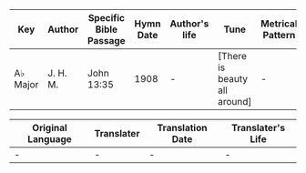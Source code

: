 Key | Author   | Specific Bible Passage     |Hymn Date |Author's life |Tune |Metrical Pattern   |Composer/Source
-- | --------- | ---------------------------|----------|--------------|-----|-------------------|-------------  
A♭ Major |J. H. M.  |John 13:35 |1908 |- |[There is beauty all around] |- |-

Original Language | Translater | Translation Date   | Translater's Life  
----------------- | --------- | --------------------|-------------     
\- |- |- |-
